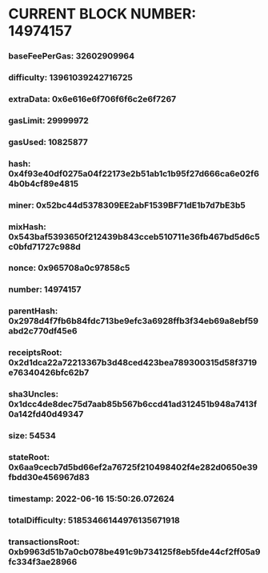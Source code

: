 # CURRENT BLOCK NUMBER: 14974157

### baseFeePerGas: 32602909964
### difficulty: 13961039242716725
### extraData: 0x6e616e6f706f6f6c2e6f7267
### gasLimit: 29999972
### gasUsed: 10825877
### hash: 0x4f93e40df0275a04f22173e2b51ab1c1b95f27d666ca6e02f64b0b4cf89e4815
### miner: 0x52bc44d5378309EE2abF1539BF71dE1b7d7bE3b5
### mixHash: 0x543baf5393650f212439b843cceb510711e36fb467bd5d6c5c0bfd71727c988d
### nonce: 0x965708a0c97858c5
### number: 14974157
### parentHash: 0x2978d4f7fb6b84fdc713be9efc3a6928ffb3f34eb69a8ebf59abd2c770df45e6
### receiptsRoot: 0x2d1dca22a72213367b3d48ced423bea789300315d58f3719e76340426bfc62b7
### sha3Uncles: 0x1dcc4de8dec75d7aab85b567b6ccd41ad312451b948a7413f0a142fd40d49347
### size: 54534
### stateRoot: 0x6aa9cecb7d5bd66ef2a76725f210498402f4e282d0650e39fbdd30e456967d83
### timestamp: 2022-06-16 15:50:26.072624
### totalDifficulty: 51853466144976135671918
### transactionsRoot: 0xb9963d51b7a0cb078be491c9b734125f8eb5fde44cf2ff05a9fc334f3ae28966
